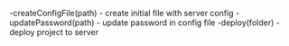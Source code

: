 -createConfigFile(path) - create initial file with server config
-updatePassword(path) - update password in config file
-deploy(folder) - deploy project to server